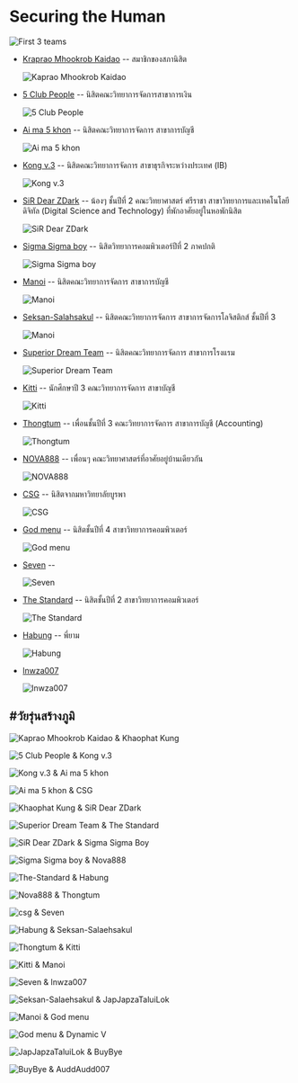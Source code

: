 # Securing the Human 

![First 3 teams](img/SecTheHum/2024-12-21_first3teams.jpg "วัยรุ่นสร้างภูมิ - Securing the Human")

+ [Kraprao Mhookrob Kaidao](https://qlerdev.github.io/boardgame) -- สมาชิกของสภานิสิต

	![Kaprao Mhookrob Kaidao](img/SecTheHum/Kaprao-Mhookrob-Kaidao.jpg "วัยรุ่นสร้างภูมิ - Kaprao Mhookrob Kaidao") 

+ [5 Club People](https://9siravet.github.io/boardgame) -- นิสิตคณะวิทยาการจัดการสาขาการเงิน

	![5 Club People](img/SecTheHum/5-Club-People.jpg "วัยรุ่นสร้างภูมิ - 5 Club People")

+ [Ai ma 5 khon](https://6530200274.github.io/boardgame) -- นิสิตคณะวิทยาการจัดการ สาขาการบัญชี

	![Ai ma 5 khon](img/SecTheHum/Ai-ma-5-khon.jpg "วัยรุ่นสร้างภูมิ - Ai ma 5 khon")

+ [Kong v.3](https://bossmahob.github.io/cyberboardgame) -- นิสิตคณะวิทยาการจัดการ สาขาธุรกิจระหว่างประเทศ (IB)

	![Kong v.3](img/SecTheHum/Kong-v3.jpg "วัยรุ่นสร้างภูมิ - Kong v.3")

+ [SiR Dear ZDark](https://mizeto.github.io/board-game) -- น้องๆ ชั้นปีที่ 2 คณะวิทยาศาสตร์ ศรีราชา สาขาวิทยาการและเทคโนโลยีดิจิทัล (Digital Science and Technology) ที่พักอาศัยอยู่ในหอพักนิสิต

	![SiR Dear ZDark](img/SecTheHum/SiR-Dear-ZDark.png  "วัยรุ่นสร้างภูมิ - SiR Dear ZDark")

+ [Sigma Sigma boy](https://nutnaphop.github.io/boardgame) -- นิสิตวิทยาการคอมพิวเตอร์ปีที่ 2 ภาคปกติ

	![Sigma Sigma boy](img/SecTheHum/Sigma-Sigma-boy.jpg  "วัยรุ่นสร้างภูมิ - Sigma Sigma boy")

+ [Manoi](https://donyweasley.github.io/boardgame/) -- นิสิตคณะวิทยาการจัดการ สาขาการบัญชี

	![Manoi](img/SecTheHum/Manoi.jpg "วัยรุ่นสร้างภูมิ - Manoi")

+ [Seksan-Salahsakul](https://huggies2003.github.io/Boardgame) --  นิสิตคณะวิทยาการจัดการ สาขาการจัดการโลจิสติกส์ ชั้นปีที่ 3

	![Manoi](img/SecTheHum/Seksan-Salaehsakul.jpg "วัยรุ่นสร้างภูมิ - Seksan Salahsakul")

+ [Superior Dream Team](https://rattanapong7.github.io/boardgame) -- นิสิตคณะวิทยาการจัดการ สาขาการโรงแรม

	![Superior Dream Team](img/SecTheHum/Superior-Dream-Team.jpg "วัยรุ่นสร้างภูมิ - Superior Dream Team")

+ [Kitti](https://phaipy.github.io/boardgame) -- นักศึกษาปี 3 คณะวิทยาการจัดการ สาขาบัญชี

	![Kitti](img/SecTheHum/Kitti.jpg "วัยรุ่นสร้างภูมิ - Kitti")

+ [Thongtum](https://zozimboii.github.io/board-game) -- เพื่อนชั้นปีที่ 3 คณะวิทยาการจัดการ สาขาการบัญชี (Accounting)

	![Thongtum](img/SecTheHum/Thongtum.png "วัยรุ่นสร้างภูมิ - Thongtum")

+ [NOVA888](https://devpeeramate.github.io/board-game) -- เพื่อนๆ คณะวิทยาศาสตร์ที่อาศัยอยู่บ้านเดียวกัน

	![NOVA888](img/SecTheHum/Nova888.jpg "วัยรุ่นสร้างภูมิ - NOVA888")
	
+ [CSG](https://dreamchitlada.github.io/Boardgame) -- นิสิตจากมหาวิทยาลัยบูรพา

	![CSG](img/SecTheHum/csg.jpg "วัยรุ่นสร้างภูมิ - CSG")

+ [God menu](https://jis03.github.io/boardgame) -- นิสิตชั้นปีที่ 4 สาขาวิทยาการคอมพิวเตอร์

	![God menu](img/SecTheHum/God-menu.jpg "วัยรุ่นสร้างภูมิ - God menu")

+ [Seven](#) -- 

	![Seven](img/SecTheHum/Seven.jpg "วัยรุ่นสร้างภูมิ - Seven")

+ [The Standard](https://waterondaway.github.io/boardgame) -- นิสิตชั้นปีที่ 2 สาขาวิทยาการคอมพิวเตอร์

	![The Standard](img/SecTheHum/The-Standard.png "วัยรุ่นสร้างภูมิ - The Standard")

+ [Habung](https://auksaraaa.github.io/board-games) -- พี่ยาม

	![Habung](img/SecTheHum/Habung.jpg "วัยรุ่นสร้างภูมิ - Habung")

+ [lnwza007](https://witchapolinaksorn.github.io/board-game)

	![lnwza007](img/SecTheHum/lnwza007.jpg "วัยรุ่นสร้างภูมิ - lnwza007")


## #วัยรุ่นสร้างภูมิ

![Kaprao Mhookrob Kaidao & Khaophat Kung](img/SecTheHum/Kaprao-Mhookrob-Kaidao_to_Khaophat-Kung.jpg "วัยรุ่นสร้างภูมิ - Kaprao Mhookrob Kaidao & Khaophat Kung")

![5 Club People & Kong v.3](img/SecTheHum/5-Club-People_to_Kong-v3.jpg "วัยรุ่นสร้างภูมิ - 5 Club People & Kong v.3")

![Kong v.3 & Ai ma 5 khon](img/SecTheHum/Kong-v3_to_Ai-ma-5-khon.jpg "วัยรุ่นสร้างภูมิ - Kong v.3 & Ai ma 5 khon")

![Ai ma 5 khon & CSG](img/SecTheHum/Ai-ma-5-khon_to_CSG.jpg "วัยรุ่นสร้างภูมิ - Ai ma 5 khon & CSG")

![Khaophat Kung & SiR Dear ZDark](img/SecTheHum/Khaophat-Kung_to_SiR-Dear-ZDark.jpg "วัยรุ่นสร้างภูมิ - Khaophat Kung & SiR Dear ZDark")

![Superior Dream Team & The Standard](img/SecTheHum/Superior-Dream-Team_to_The-Standard.jpg "วัยรุ่นสร้างภูมิ - Superior Dream Team & The Standard")

![SiR Dear ZDark & Sigma Sigma Boy](img/SecTheHum/SiR-Dear-ZDark_to_Sigma-Sigma-Boy.jpg "วัยรุ่นสร้างภูมิ - SiR Dear ZDark & Sigma Sigma Boy") 

![Sigma Sigma boy & Nova888](img/SecTheHum/Sigma-Sigma-boy_to_Nova888.jpg "วัยรุ่นสร้างภูมิ - Sigma Sigma boy & Nova888")

![The-Standard & Habung](img/SecTheHum/The-Standard_to_Habung.jpg "วัยรุ่นสร้างภูมิ - The-Standard & Habung")

![Nova888 & Thongtum](img/SecTheHum/Nova888_to_Thongtum.jpg "วัยรุ่นสร้างภูมิ - Nova888 & Thongtum")

![csg & Seven](img/SecTheHum/csg_to_Seven.jpg "วัยรุ่นสร้างภูมิ - csg & Seven")

![Habung & Seksan-Salaehsakul](img/SecTheHum/Habung_to_Seksan-Salaehsakul.jpg "วัยรุ่นสร้างภูมิ - Habung & Seksan-Salaehsakul")

![Thongtum & Kitti](img/SecTheHum/Thongtum_to_Kitti.jpg "วัยรุ่นสร้างภูมิ - Thongtum & Kitti")

![Kitti & Manoi](img/SecTheHum/Kitti_to_Manoi.jpg "วัยรุ่นสร้างภูมิ - Ki & & Manoi")

![Seven & lnwza007](img/SecTheHum/Seven_to_lnwza007.jpg "วัยรุ่นสร้างภูมิ - Seven & lnwza007")

![Seksan-Salaehsakul & JapJapzaTaluiLok](img/SecTheHum/Seksan-Salaehsakul_to_JapJapzaTaluiLok.jpg "วัยรุ่นสร้างภูมิ - Seksan-Salaehsakul & JapJapzaTaluiLok")

![Manoi & God menu](img/SecTheHum/Manoi_to_God-menu.jpg "วัยรุ่นสร้างภูมิ - Manoi & God menu")

![God menu & Dynamic V](img/SecTheHum/God-menu_to_Dynamic-V.jpg "วัยรุ่นสร้างภูมิ - God menu & Dynamic V")

![JapJapzaTaluiLok & BuyBye](img/SecTheHum/JapJapzaTaluilok_BuyBye.jpg "วัยรุ่นสร้างภูมิ - JapJapzaTaluiLok & BuyBye")

![BuyBye & AuddAudd007](img/SecTheHum/BuyBye_to_AuddAudd007.jpg "วัยรุ่นสร้างภูมิ - BuyBye & AuddAudd007")
 